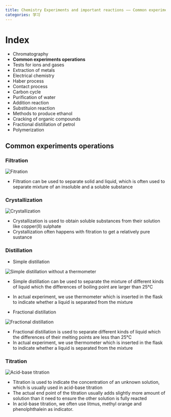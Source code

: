 ```yaml
---
title: Chemistry Experiments and important reactions —— Common experiments operations
categories: 学习
---
```


# Index

- Chromatography
- **Common experiments operations**
- Tests for ions and gases
- Extraction of metals
- Electrical chemistry
- Haber process
- Contact process
- Carbon cycle
- Purification of water
- Addition reaction
- Substituion reaction
- Methods to produce ethanol
- Cracking of organic compounds
- Fractional distillation of petrol
- Polymerization

## Common experiments operations

### Filtration

![Fitration](https://AugensternJiang.github.io/img/31267057.jpg)

- Filtration can be used to separate solid and liquid, which is often used to separate mixture of an insoluble and a soluble substance

### Crystallization

![Crystallization](https://AugensternJiang.github.io/img/TOPIC_2_EXPERIMENTAL_CHEMISTRY.jpg)

- Crystallization is used to obtain soluble substances from their solution like copper(Ⅱ) sulphate
- Crystallization often happens with fitration to get a relatively pure sustance

### Distillation

- Simple distillation

![Simple distillation without a thermometer](https://AugensternJiang.github.io/img/simple-distillation.png)

- Simple distillation can be used to separate the mixture of different kinds of liquid which the differences of boiling point are larger than 25℃
- In actual experiment, we use thermometer which is inserted in the flask to indicate whether a liquid is separated from the mixture

- Fractional distillation

![Fractional distillation](https://AugensternJiang.github.io/img/Screenshot-2018-05-28-14.02.28.png)

- Fractional distillation is used to separate different kinds of liquid which the differences of their melting points are less than 25℃
- In actual experiment, we use thermometer which is inserted in the flask to indicate whether a liquid is separated from the mixture

### Titration

![Acid-base titration](https://AugensternJiang.github.io/img/img_5a463d4fd954e.png)

- Titration is used to indicate the concentration of an unknown solution, which is usually used in acid-base titration
- The actual end point of the titration usually adds slightly more amount of solution than it need to ensure the other solution is fully reacted
- In acid-base titration, we often use litmus, methyl orange and phenolphthalein as indicator.
